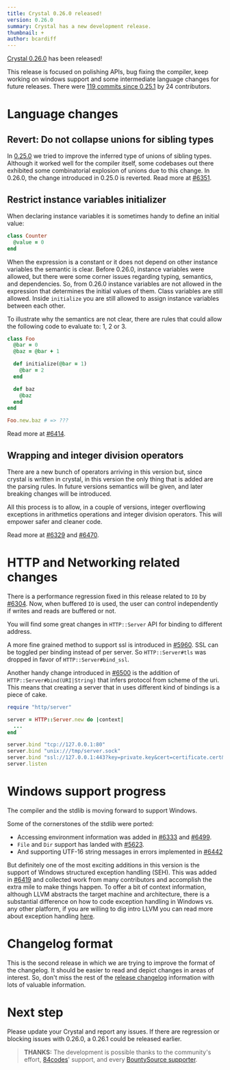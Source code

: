 ```yaml
---
title: Crystal 0.26.0 released!
version: 0.26.0
summary: Crystal has a new development release.
thumbnail: +
author: bcardiff
---
```


[Crystal 0.26.0](https://github.com/crystal-lang/crystal/releases/tag/0.26.0) has been released!

This release is focused on polishing APIs, bug fixing the compiler, keep working on windows support and some intermediate language changes for future releases. There were [119 commits since 0.25.1](https://github.com/crystal-lang/crystal/compare/0.25.1...0.26.0) by 24 contributors.

# Language changes

## Revert: Do not collapse unions for sibling types

In [0.25.0](/2018/06/15/crystal-0.25.0-released/#do-not-collapse-unions-for-sibling-types) we tried to improve the inferred type of unions of sibling types. Although it worked well for the compiler itself, some codebases out there exhibited some combinatorial explosion of unions due to this change. In 0.26.0, the change introduced in 0.25.0 is reverted. Read more at [#6351](https://github.com/crystal-lang/crystal/pull/6351).

## Restrict instance variables initializer

When declaring instance variables it is sometimes handy to define an initial value:

```ruby
class Counter
  @value = 0
end
```

When the expression is a constant or it does not depend on other instance variables the semantic is clear. Before 0.26.0, instance variables were allowed, but there were some corner issues regarding typing, semantics, and dependencies. So, from 0.26.0 instance variables are not allowed in the expression that determines the initial values of them. Class variables are still allowed. Inside `initialize` you are still allowed to assign instance variables between each other.

To illustrate why the semantics are not clear, there are rules that could allow the following code to evaluate to: 1, 2 or 3.

```ruby
class Foo
  @bar = 0
  @baz = @bar + 1

  def initialize(@bar = 1)
    @bar = 2
  end

  def baz
    @baz
  end
end

Foo.new.baz # => ???
```

Read more at [#6414](https://github.com/crystal-lang/crystal/pull/6414).

## Wrapping and integer division operators

There are a new bunch of operators arriving in this version but, since crystal is written in crystal, in this version the only thing that is added are the parsing rules. In future versions semantics will be given, and later breaking changes will be introduced.

All this process is to allow, in a couple of versions, integer overflowing exceptions in arithmetics operations and integer division operators. This will empower safer and cleaner code.

Read more at [#6329](https://github.com/crystal-lang/crystal/pull/6329) and [#6470](https://github.com/crystal-lang/crystal/pull/6470).

# HTTP and Networking related changes

There is a performance regression fixed in this release related to `IO` by [#6304](https://github.com/crystal-lang/crystal/pull/6304). Now, when buffered `IO` is used, the user can control independently if writes and reads are buffered or not.

You will find some great changes in `HTTP::Server` API for binding to different address.

A more fine grained method to support ssl is introduced in [#5960](https://github.com/crystal-lang/crystal/pull/5960). SSL can be toggled per binding instead of per server. So `HTTP::Server#tls` was dropped in favor of `HTTP::Server#bind_ssl`.

Another handy change introduced in [#6500](https://github.com/crystal-lang/crystal/pull/6500) is the addition of  `HTTP::Server#bind(URI|String)` that infers protocol from scheme of the uri. This means that creating a server that in uses different kind of bindings is a piece of cake.

```ruby
require "http/server"

server = HTTP::Server.new do |context|
  ...
end

server.bind "tcp://127.0.0.1:80"
server.bind "unix:///tmp/server.sock"
server.bind "ssl://127.0.0.1:443?key=private.key&cert=certificate.cert&ca=ca.crt"
server.listen
```

# Windows support progress

The compiler and the stdlib is moving forward to support Windows.

Some of the cornerstones of the stdlib were ported:

- Accessing environment information was added in [#6333](https://github.com/crystal-lang/crystal/pull/6333) and [#6499](https://github.com/crystal-lang/crystal/pull/6499).
- `File` and `Dir` support has landed with [#5623](https://github.com/crystal-lang/crystal/pull/5623).
- And supporting UTF-16 string messages in errors implemented in [#6442](https://github.com/crystal-lang/crystal/pull/6442)

But definitely one of the most exciting additions in this version is the support of Windows structured exception handling (SEH). This was added in [#6419](https://github.com/crystal-lang/crystal/pull/6419) and collected work from many contributors and accomplish the extra mile to make things happen. To offer a bit of context information, although LLVM abstracts the target machine and architecture, there is a substantial difference on how to code exception handling in Windows vs. any other platform, if you are willing to dig intro LLVM you can read more about exception handling [here](https://llvm.org/docs/ExceptionHandling.html#wineh).

# Changelog format

This is the second release in which we are trying to improve the format of the changelog. It should be easier to read and depict changes in areas of interest. So, don't miss the rest of the [release changelog](https://github.com/crystal-lang/crystal/releases/tag/0.26.0) information with lots of valuable information.

# Next step

Please update your Crystal and report any issues. If there are regression or blocking issues with 0.26.0, a 0.26.1 could be released earlier.

> **THANKS:**
> The development is possible thanks to the community's effort, [84codes](https://www.84codes.com/)' support, and every [BountySource supporter](https://crystal-lang.org/sponsors).
